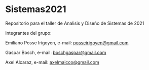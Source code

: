 # Sistemas2021
Repositorio para el taller de Analisis y Diseño de Sistemas de 2021

Integrantes del grupo:

Emiliano Posse Irigoyen, e-mail: posseirigoyen@gmail.com

Gaspar Bosch, e-mail: boschgaspar@gmail.com

Axel Alcaraz, e-mail: axelmaicco@gmail.com
